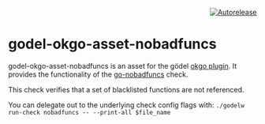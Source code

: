 <p align="right">
<a href="https://autorelease.general.dmz.palantir.tech/palantir/godel-okgo-asset-nobadfuncs"><img src="https://img.shields.io/badge/Perform%20an-Autorelease-success.svg" alt="Autorelease"></a>
</p>

godel-okgo-asset-nobadfuncs
===========================
godel-okgo-asset-nobadfuncs is an asset for the gödel [okgo plugin](https://github.com/palantir/okgo). It provides the functionality of the [go-nobadfuncs](https://github.com/palantir/go-nobadfuncs) check.

This check verifies that a set of blacklisted functions are not referenced.

You can delegate out to the underlying check config flags with: `./godelw run-check nobadfuncs -- --print-all $file_name`
